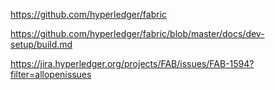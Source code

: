 https://github.com/hyperledger/fabric

https://github.com/hyperledger/fabric/blob/master/docs/dev-setup/build.md

https://jira.hyperledger.org/projects/FAB/issues/FAB-1594?filter=allopenissues

